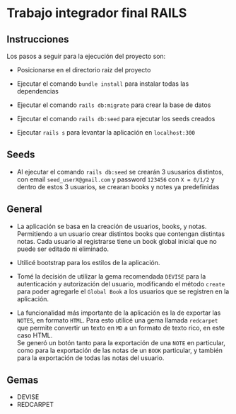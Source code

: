 # Trabajo integrador final RAILS

## Instrucciones

Los pasos a seguir para la ejecución del proyecto son:

* Posicionarse en el directorio raiz del proyecto

* Ejecutar el comando `bundle install` para instalar todas las dependencias

* Ejecutar el comando `rails db:migrate` para crear la base de datos

* Ejecutar el comando `rails db:seed` para ejecutar los seeds creados

* Ejecutar `rails s` para levantar la aplicación en `localhost:300`

## Seeds
* Al ejecutar el comando `rails db:seed` se crearán 3 ususarios distintos, con email `seed_userX@gmail.com` y password `123456` con `X = 0/1/2` y dentro de estos 3 usuarios, se crearan books y notes ya predefinidas

## General
* La aplicación se basa en la creación de usuarios, books, y notas. Permitiendo a un usuario crear distintos books que contengan distintas notas. Cada usuario al registrarse tiene un book global inicial que no puede ser editado ni eliminado.

* Utilicé bootstrap para los estilos de la aplicación.

* Tomé la decisión de utilizar la gema recomendada `DEVISE` para la autenticación y autorización del usuario, modificando el método `create` para poder agregarle el `Global Book` a los usuarios que se registren en la aplicación.

* La funcionalidad más importante de la aplicación es la de exportar las `NOTES`, en formato `HTML`. Para esto utilicé una gema llamada `redcarpet` que permite convertir un texto en `MD` a un formato de texto rico, en este caso HTML.<br>
Se generó un botón tanto para la exportación de una `NOTE` en particular, como para la exportación de las notas de un `BOOK` particular, y también para la exportación de todas las notas del usuario.

## Gemas
* DEVISE
* REDCARPET
